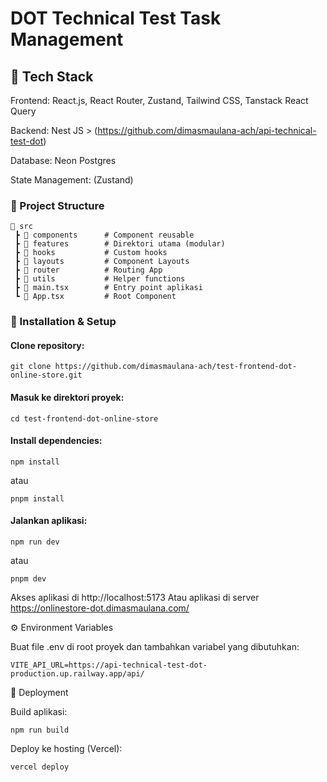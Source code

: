 # DOT Technical Test Task Management


## 🚀 Tech Stack

Frontend: React.js, React Router, Zustand, Tailwind CSS, Tanstack React Query

Backend: Nest JS > (https://github.com/dimasmaulana-ach/api-technical-test-dot)

Database: Neon Postgres

State Management: (Zustand)

### 📂 Project Structure
```
📂 src
 ┣ 📂 components      # Component reusable
 ┣ 📂 features        # Direktori utama (modular)
 ┣ 📂 hooks           # Custom hooks
 ┣ 📂 layouts         # Component Layouts
 ┣ 📂 router          # Routing App
 ┣ 📂 utils           # Helper functions
 ┣ 📜 main.tsx        # Entry point aplikasi
 ┗ 📜 App.tsx         # Root Component
```
### 🔧 Installation & Setup

#### Clone repository:

```
git clone https://github.com/dimasmaulana-ach/test-frontend-dot-online-store.git
```

#### Masuk ke direktori proyek:

```
cd test-frontend-dot-online-store
```

#### Install dependencies:
```
npm install
```
atau
```
pnpm install
```

#### Jalankan aplikasi:
```
npm run dev
```
atau
```
pnpm dev
```
Akses aplikasi di http://localhost:5173
Atau aplikasi di server https://onlinestore-dot.dimasmaulana.com/

⚙️ Environment Variables

Buat file .env di root proyek dan tambahkan variabel yang dibutuhkan:
```
VITE_API_URL=https://api-technical-test-dot-production.up.railway.app/api/
```

🚀 Deployment

Build aplikasi:

```
npm run build
```

Deploy ke hosting (Vercel):

```
vercel deploy
```